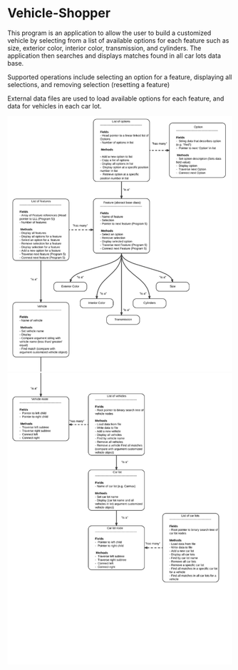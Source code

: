 # Vehicle-Shopper

This program is an application to allow the user to build a customized vehicle by
selecting from a list of available options for each feature such as size, exterior color,
interior color, transmission, and cylinders. The application then searches and displays
matches found in all car lots data base.

Supported operations include selecting an option for a feature, displaying all selections,
and removing selection (resetting a feature)

External data files are used to load available options for each feature, and data for vehicles
in each car lot.

![UML diagram](/resources/UML.png)
![UML diagram](/resources/UML2.png)
